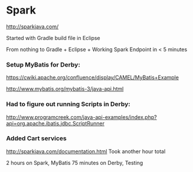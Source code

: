 # Spark

http://sparkjava.com/

Started with Gradle build file in Eclipse

From nothing to Gradle + Eclipse + Working Spark Endpoint in < 5 minutes 

### Setup MyBatis for Derby:

https://cwiki.apache.org/confluence/display/CAMEL/MyBatis+Example

http://www.mybatis.org/mybatis-3/java-api.html

### Had to figure out running Scripts in Derby:

http://www.programcreek.com/java-api-examples/index.php?api=org.apache.ibatis.jdbc.ScriptRunner

### Added Cart services

http://sparkjava.com/documentation.html
Took another hour total


2 hours on Spark, MyBatis
75 minutes on Derby, Testing
